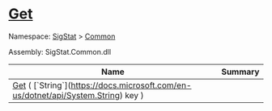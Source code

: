 # [Get](./FeatureDescriptor`1-100663422.md)

Namespace: [SigStat]() > [Common](./../README.md)

Assembly: SigStat.Common.dll

| Name | Summary  |
| ------| -----------:|
| [Get](./FeatureDescriptor`1-100663422.md) ( [`String`](https://docs.microsoft.com/en-us/dotnet/api/System.String) key ) | 
